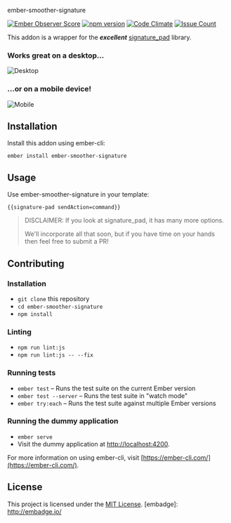 ember-smoother-signature

[![Ember Observer Score](https://emberobserver.com/badges/ember-smoother-signature.svg)](https://emberobserver.com/addons/ember-smoother-signature) [![npm version](https://badge.fury.io/js/ember-smoother-signature.svg)](https://badge.fury.io/js/ember-smoother-signature) [![Code Climate](https://codeclimate.com/github/synapsemx/ember-smoother-signature/badges/gpa.svg)](https://codeclimate.com/github/synapsemx/ember-smoother-signature) [![Issue Count](https://codeclimate.com/github/synapsemx/ember-smoother-signature/badges/issue_count.svg)](https://codeclimate.com/github/synapsemx/ember-smoother-signature)

This addon is a wrapper for the _**excellent**_ [signature_pad](https://github.com/szimek/signature_pad) library.


### Works great on a desktop...
![Desktop](http://i.imgur.com/Ss41wRX.png)

### ...or on a mobile device!
![Mobile](http://i.imgur.com/MrWFxXs.png)


Installation
------------------------------------------------------------------------------

Install this addon using ember-cli:
```
ember install ember-smoother-signature
```

Usage
------------------------------------------------------------------------------

Use ember-smoother-signature in your template:
```
{{signature-pad	sendAction=command}}
```

>DISCLAIMER: If you look at signature_pad, it has many more options.
>
>We'll incorporate all that soon, but if you have time on your hands then feel free to submit a PR!

Contributing
------------------------------------------------------------------------------

### Installation

* `git clone` this repository
* `cd ember-smoother-signature`
* `npm install`

### Linting

* `npm run lint:js`
* `npm run lint:js -- --fix`

### Running tests

* `ember test` – Runs the test suite on the current Ember version
* `ember test --server` – Runs the test suite in "watch mode"
* `ember try:each` – Runs the test suite against multiple Ember versions

### Running the dummy application

* `ember serve`
* Visit the dummy application at [http://localhost:4200](http://localhost:4200).

For more information on using ember-cli, visit [https://ember-cli.com/](https://ember-cli.com/).


License
------------------------------------------------------------------------------

This project is licensed under the [MIT License](LICENSE.md).
[embadge]: http://embadge.io/
